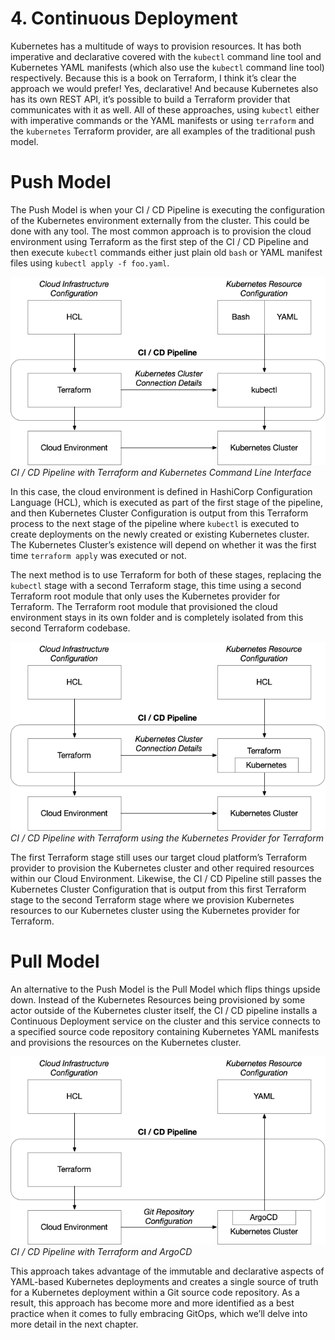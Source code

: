 # 4. Continuous Deployment

Kubernetes has a multitude of ways to provision resources. It has both imperative and declarative covered with the `kubectl` command line tool and Kubernetes YAML manifests (which also use the `kubectl` command line tool) respectively. Because this is a book on Terraform, I think it’s clear the approach we would prefer! Yes, declarative! And because Kubernetes also has its own REST API, it’s possible to build a Terraform provider that communicates with it as well. All of these approaches, using `kubectl` either with imperative commands or the YAML manifests or using `terraform` and the `kubernetes` Terraform provider, are all examples of the traditional push model.

# Push Model

The Push Model is when your CI / CD Pipeline is executing the configuration of the Kubernetes environment externally from the cluster. This could be done with any tool. The most common approach is to provision the cloud environment using Terraform as the first step of the CI / CD Pipeline and then execute `kubectl` commands either just plain old `bash` or YAML manifest files using `kubectl apply -f foo.yaml`.  


![CI / CD Pipeline with Terraform and `kubectl`][image-1]
_CI / CD Pipeline with Terraform and Kubernetes Command Line Interface_

In this case, the cloud environment is defined in HashiCorp Configuration Language (HCL), which is executed as part of the first stage of the pipeline, and then Kubernetes Cluster Configuration is output from this Terraform process to the next stage of the pipeline where `kubectl` is executed to create deployments on the newly created or existing Kubernetes cluster. The Kubernetes Cluster’s existence will depend on whether it was the first time `terraform apply` was executed or not.

The next method is to use Terraform for both of these stages, replacing the `kubectl` stage with a second Terraform stage, this time using a second Terraform root module that only uses the Kubernetes provider for Terraform. The Terraform root module that provisioned the cloud environment stays in its own folder and is completely isolated from this second Terraform codebase.

![CI / CD Pipeline with Terraform only][image-2]
_CI / CD Pipeline with Terraform using the Kubernetes Provider for Terraform_

The first Terraform stage still uses our target cloud platform’s Terraform provider to provision the Kubernetes cluster and other required resources within our Cloud Environment. Likewise, the CI / CD Pipeline still passes the Kubernetes Cluster Configuration that is output from this first Terraform stage to the second Terraform stage where we provision Kubernetes resources to our Kubernetes cluster using the Kubernetes provider for Terraform.

# Pull Model

An alternative to the Push Model is the Pull Model which flips things upside down. Instead of the Kubernetes Resources being provisioned by some actor outside of the Kubernetes cluster itself, the CI / CD pipeline installs a Continuous Deployment service on the cluster and this service connects to a specified source code repository containing Kubernetes YAML manifests and provisions the resources on the Kubernetes cluster.

![CI / CD Pipeline with Terraform and ArgoCD][image-3]
_CI / CD Pipeline with Terraform and ArgoCD_

This approach takes advantage of the immutable and declarative aspects of YAML-based Kubernetes deployments and creates a single source of truth for a Kubernetes deployment within a Git source code repository. As a result, this approach has become more and more identified as a best practice when it comes to fully embracing GitOps, which we’ll delve into more detail in the next chapter.

[image-1]:	../images/Terraform-kubectl-CICD.png
[image-2]:	../images/Terraform-Terraform-Kubernetes-CICD.png
[image-3]:	../images/Terraform-ArgoCD-CICD.png